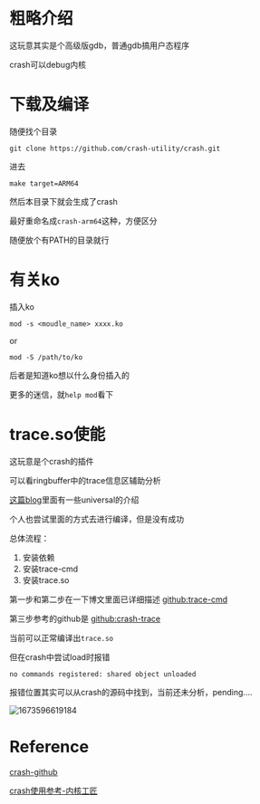 # 粗略介绍
这玩意其实是个高级版gdb，普通gdb搞用户态程序

crash可以debug内核

# 下载及编译
随便找个目录

```
git clone https://github.com/crash-utility/crash.git
```

进去

```
make target=ARM64 
```

然后本目录下就会生成了crash

最好重命名成`crash-arm64`这种，方便区分

随便放个有PATH的目录就行

# 有关ko
插入ko
```
mod -s <moudle_name> xxxx.ko
```
or
```
mod -S /path/to/ko
```
后者是知道ko想以什么身份插入的

更多的迷信，就`help mod`看下

# trace.so使能

这玩意是个crash的插件

可以看ringbuffer中的trace信息区辅助分析

[这篇blog](https://www.cnblogs.com/Linux-tech/p/14110330.html)里面有一些universal的介绍

个人也尝试里面的方式去进行编译，但是没有成功

总体流程：
1. 安装依赖
2. 安装trace-cmd
3. 安装trace.so

第一步和第二步在一下博文里面已详细描述
[github:trace-cmd](https://github.com/rostedt/trace-cmd)

第三步参考的github是
[github:crash-trace](https://github.com/fujitsu/crash-trace)

当前可以正常编译出`trace.so`

但在crash中尝试load时报错

```
no commands registered: shared object unloaded
```

报错位置其实可以从crash的源码中找到，当前还未分析，pending....

![1673596619184](https://user-images.githubusercontent.com/31315527/212267963-77e52044-89b3-4f67-8521-978392d2df13.png)


# Reference
[crash-github](https://github.com/crash-utility/crash)

[crash使用参考-内核工匠](https://www.cnblogs.com/Linux-tech/p/14110330.html)
